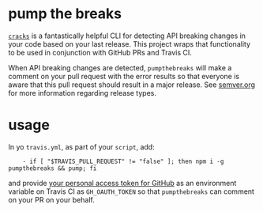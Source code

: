 # pump the breaks

[`cracks`](https://github.com/semantic-release/cracks) is a fantastically helpful CLI for detecting API breaking changes in your code based on your last release.  This project wraps that functionality to be used in conjunction with GitHub PRs and Travis CI.

When API breaking changes are detected, `pumpthebreaks` will make a comment on your pull request with the error results so that everyone is aware that this pull request should result in a major release.  See [semver.org](https://semver.org) for more information regarding release types.

# usage

In yo `travis.yml`, as part of your `script`, add:

```
	- if [ "$TRAVIS_PULL_REQUEST" != "false" ]; then npm i -g pumpthebreaks && pump; fi
```

and provide [your personal access token for GitHub](https://help.github.com/articles/creating-an-access-token-for-command-line-use/) as an environment variable on Travis CI as `GH_OAUTH_TOKEN` so that `pumpthebreaks` can comment on your PR on your behalf.
